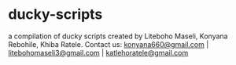# ducky-scripts
a compilation of ducky scripts created by
Liteboho Maseli, 
Konyana Rebohile, 
Khiba Ratele. 
Contact us:
konyana660@gmail.com |
litebohomaseli3@gmail.com |
katlehoratele@gmail.com
